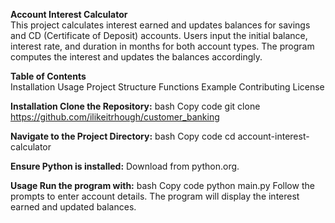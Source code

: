 **Account Interest Calculator**\
This project calculates interest earned and updates balances for savings and CD (Certificate of Deposit) accounts. 
Users input the initial balance, interest rate, and duration in months for both account types. 
The program computes the interest and updates the balances accordingly.

**Table of Contents**\
Installation
Usage
Project Structure
Functions
Example
Contributing
License

**Installation
Clone the Repository:**
bash
Copy code
git clone https://github.com/ilikeitrhough/customer_banking

**Navigate to the Project Directory:**
bash
Copy code
cd account-interest-calculator

**Ensure Python is installed:**
Download from python.org.

**Usage Run the program with:**
bash
Copy code
python main.py
Follow the prompts to enter account details. The program will display the interest earned and updated balances.
